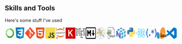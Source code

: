 <!---
BGraham89/BGraham89 is a ✨ special ✨ repository because its `README.md` (this file) appears on your GitHub profile.
You can click the Preview link to take a look at your changes.
--->

## Skills and Tools

Here's some stuff I've used  

<div style="display: flex">
<img src="./techstack/anaconda.svg" width="32">
<img src="./techstack/css.svg" width="32">
<img src="./techstack/git.svg" width="32">
<img src="./techstack/html.svg" width="32">
<img src="./techstack/javascript.svg" width="32">
<img src="./techstack/jupyter.svg" width="32">
<img src="./techstack/keras.svg" width="32">
<img src="./techstack/latex.svg" width="32">
<img src="./techstack/markdown.svg" width="32">
<img src="./techstack/matplotlib.svg" width="32">
<img src="./techstack/notepad++.svg" width="32">
<img src="./techstack/numpy.svg" width="32">
<img src="./techstack/python.svg" width="32">
<img src="./techstack/react.svg" width="32">
<img src="./techstack/regex.svg" width="32">
<img src="./techstack/scikit-learn.svg" width="32">
<img src="./techstack/vscode.svg" width="32">
</div>
